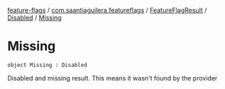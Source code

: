 [feature-flags](../../../index.md) / [com.saantiaguilera.featureflags](../../index.md) / [FeatureFlagResult](../index.md) / [Disabled](index.md) / [Missing](./-missing.md)

# Missing

`object Missing : Disabled`

Disabled and missing result. This means it wasn't found by the provider

